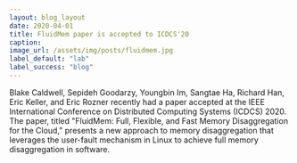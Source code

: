 ```yaml
---
layout: blog_layout
date: 2020-04-01
title: FluidMem paper is accepted to ICDCS'20
caption:
image_url: /assets/img/posts/fluidmem.jpg
label_default: "lab" 
label_success: "blog"
---
```


Blake Caldwell, Sepideh Goodarzy, Youngbin Im, Sangtae Ha, Richard Han, Eric Keller, and Eric Rozner recently had a paper accepted at the IEEE International Conference on Distributed Computing Systems (ICDCS) 2020. The paper, titled "FluidMem: Full, Flexible, and Fast Memory Disaggregation for the Cloud," presents a new approach to memory disaggregation that leverages the user-fault mechanism in Linux to achieve full memory disaggregation in software.
